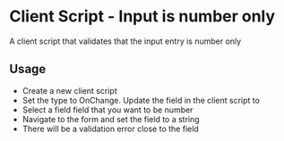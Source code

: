 # Client Script - Input is number only

A client script that validates that the input entry is number only

## Usage

- Create a new client script
- Set the type to OnChange. Update the field in the client script to <your field name>
- Select a field field that you want to be number
- Navigate to the form and set the field to a string
- There will be a validation error close to the field
